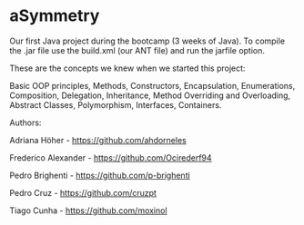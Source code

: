 # aSymmetry

Our first Java project during the bootcamp (3 weeks of Java).
To compile the .jar file use the build.xml (our ANT file) and run the jarfile option.

These are the concepts we knew when we started this project:

Basic OOP principles,
Methods, Constructors, Encapsulation, Enumerations,
Composition, Delegation, Inheritance, Method Overriding and Overloading,
Abstract Classes, Polymorphism, Interfaces, Containers.

Authors:

Adriana Höher - https://github.com/ahdorneles

Frederico Alexander - https://github.com/Ocirederf94

Pedro Brighenti - https://github.com/p-brighenti

Pedro Cruz - https://github.com/cruzpt

Tiago Cunha - https://github.com/moxinol
